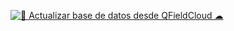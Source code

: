 [![🔄 Actualizar base de datos desde QFieldCloud ☁︎](https://github.com/ambarja/qfield-cloud-upch/actions/workflows/georreferencion.yml/badge.svg)](https://github.com/ambarja/qfield-cloud-upch/actions/workflows/georreferencion.yml)
